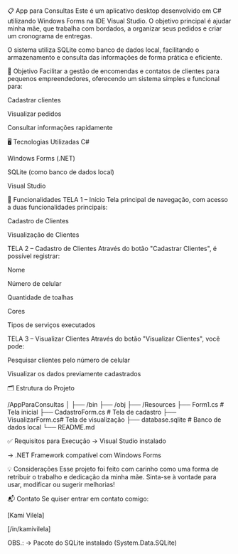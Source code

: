 📋 App para Consultas
Este é um aplicativo desktop desenvolvido em C# utilizando Windows Forms na IDE Visual Studio. O objetivo principal é ajudar minha mãe, que trabalha com bordados, a organizar seus pedidos e criar um cronograma de entregas.

O sistema utiliza SQLite como banco de dados local, facilitando o armazenamento e consulta das informações de forma prática e eficiente.

🧵 Objetivo
Facilitar a gestão de encomendas e contatos de clientes para pequenos empreendedores, oferecendo um sistema simples e funcional para:

Cadastrar clientes

Visualizar pedidos

Consultar informações rapidamente

🖥️ Tecnologias Utilizadas
C#

Windows Forms (.NET)

SQLite (como banco de dados local)

Visual Studio

📌 Funcionalidades
TELA 1 – Início
Tela principal de navegação, com acesso a duas funcionalidades principais:

Cadastro de Clientes

Visualização de Clientes

TELA 2 – Cadastro de Clientes
Através do botão "Cadastrar Clientes", é possível registrar:

Nome

Número de celular

Quantidade de toalhas

Cores

Tipos de serviços executados

TELA 3 – Visualizar Clientes
Através do botão "Visualizar Clientes", você pode:

Pesquisar clientes pelo número de celular

Visualizar os dados previamente cadastrados

🗂️ Estrutura do Projeto

/AppParaConsultas
│
├── /bin
├── /obj
├── /Resources
├── Form1.cs         # Tela inicial
├── CadastroForm.cs  # Tela de cadastro
├── VisualizarForm.cs# Tela de visualização
├── database.sqlite  # Banco de dados local
└── README.md

✅ Requisitos para Execução
-> Visual Studio instalado

-> .NET Framework compatível com Windows Forms

💡 Considerações
Esse projeto foi feito com carinho como uma forma de retribuir o trabalho e dedicação da minha mãe. Sinta-se à vontade para usar, modificar ou sugerir melhorias!

📬 Contato
Se quiser entrar em contato comigo:

[Kami Vilela]

[/in/kamivilela]

OBS.:
-> Pacote do SQLite instalado (System.Data.SQLite)
